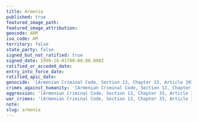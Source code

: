 ```yaml
---
title: Armenia
published: true
featured_image_path:
featured_image_attribution:
geocode: ARM
iso_code: AM
territory: false
state_party: false
signed_but_not_ratified: true
signed_date: 1999-10-01T00:00:00.000Z
ratified_or_acceded_date:
entry_into_force_date:
ratified_apic_date:
genocide: '[Armenian Criminal Code, Section 13, Chapter 33, Article 393](https://iccdb.hrlc.net/data/doc/169/keyword/46/)'
crimes_against_humanity: '[Armenian Criminal Code, Section 13, Chapter 33, Article 392](https://iccdb.hrlc.net/data/doc/169/keyword/13/)'
aggression: '[Armenian Criminal Code, Section 13, Chapter 33, Article 384](https://iccdb.hrlc.net/data/doc/169/keyword/1/)'
war_crimes: '[Armenian Criminal Code, Section 13, Chapter 33, Article 390](https://iccdb.hrlc.net/data/doc/169/keyword/145/)'
note:
slug: armenia
---
```



